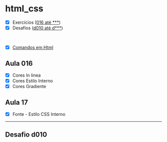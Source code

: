 # html_css


- [x] Exercícios ([016 até ***](https://github.com/PamelaRondina/html_css/tree/main/html_css_guanabara/modulo_02#aula-016))<br>
- [x] Desafios ([d010 até d***](https://github.com/PamelaRondina/html_css/tree/main/html_css_guanabara/modulo_02#desafio-d010))
<br>

- [x] [Comandos em Html](https://github.com/PamelaRondina/step-by-step/tree/main/html)

## Aula 016

- [x] Cores In linea
- [x] Cores Estilo Interno
- [x] Cores Gradiente

## Aula 17

- [x] Fonte - Estilo CSS Interno
_______________

## Desafio d010

